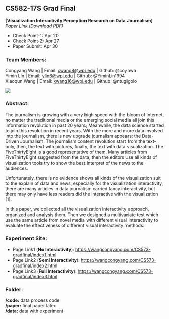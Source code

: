 CS582-17S Grad Final
---
**[Visualization Interactivity Perception Research on Data Journalism]**   
*Paper Link ([Download PDF](https://github.com/coyawa/gradfinal/blob/master/573-Paper-Data-Journalism.pdf))*



- Check Point-1: Apr 20
- Check Point-2: Apr 27
- Paper Submit: Apr 30

### Team Members:
Congyang Wang | Email: cwang8@wpi.edu   | Github: @coyawa  
Yimin Lin             | Email: ylin6@wpi.edu        | Github: @YiminLin1994  
Xiaoqun Wang    | Email: xwang16@wpi.edu  | Github: @ntugigolo 

![](http://ww1.sinaimg.cn/large/006tKfTcgy1ff6qhvqlycj30lc0nvqab.jpg)

### Abstract:
The journalism is growing with a very high speed with the bloom of Internet, no matter the traditional media or the emerging social media all join this information revolution in past 20 years; Meanwhile, the data science started to join this revolution in recent years. With the more and more data involved into the journalism, there is new upgrade journalism appears: the Data-Driven Journalism. The journalism content revolution start from the text-only, then, the text with pictures, finally, the text with data visualization. The FiveThirtyEight is a good representative of them. Many articles from FiveThirtyEight suggested from the data, then the editors use all kinds of visualization tools try to show the best interpret of the news to the audiences.    

Unfortunately, there is no evidence shows all kinds of the visualization suit to the explain of data and news, especially for the visualization interactivity, there are many articles in data journalism carried fancy interactivity, but there may only have less readers did the interactive with the visualization [1].   

In this paper, we collected all the visualization interactivity approach, organized and analysis them. Then we designed a multivariate test which use the same article from novel media with different visual interactivity to evaluate the effectiveness of different visual interactivity methods.

### Experiment Site:
+ Page Link1 (**No Interactivity**): https://wangcongyang.com/CS573-gradfinal/index1.html
+ Page Link2 (**Semi Interactivity**): https://wangcongyang.com/CS573-gradfinal/index2.html
+ Page Link3 (**Full Interactivity**): https://wangcongyang.com/CS573-gradfinal/index3.html

### Folder:
**/code:** data process code  
**/paper:** final paper latex  
**/data:** data with experiment  




